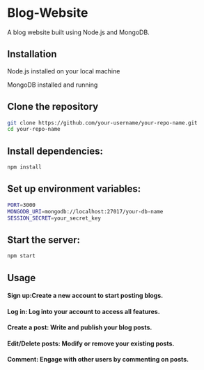 # Blog-Website

A blog website built using Node.js and MongoDB.

## Installation

Node.js installed on your local machine

MongoDB installed and running

## Clone the repository
```bash
git clone https://github.com/your-username/your-repo-name.git
cd your-repo-name
```
## Install dependencies:
```bash
npm install
```
## Set up environment variables:
```bash
PORT=3000
MONGODB_URI=mongodb://localhost:27017/your-db-name
SESSION_SECRET=your_secret_key

```
## Start the server:
```bash
npm start
```
## Usage

#### Sign up:Create a new account to start posting blogs.
#### Log in: Log into your account to access all features.
#### Create a post: Write and publish your blog posts.
#### Edit/Delete posts: Modify or remove your existing posts.
#### Comment: Engage with other users by commenting on posts.
